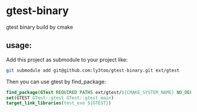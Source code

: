# gtest-binary
gtest binary build by cmake

## usage:
Add this project as submodule to your project like:
```bash
git submodule add git@github.com:ly3too/gtest-binary.git ext/gtest
```

Then you can use gtest by find_package:
```cmake
find_package(GTest REQUIRED PATHS ext/gtest/${CMAKE_SYSTEM_NAME} NO_DEFAULT_PATH)
set(GTEST GTest::gtest GTest::gtest_main)
target_link_libraries(test_exe ${GTEST})
```

